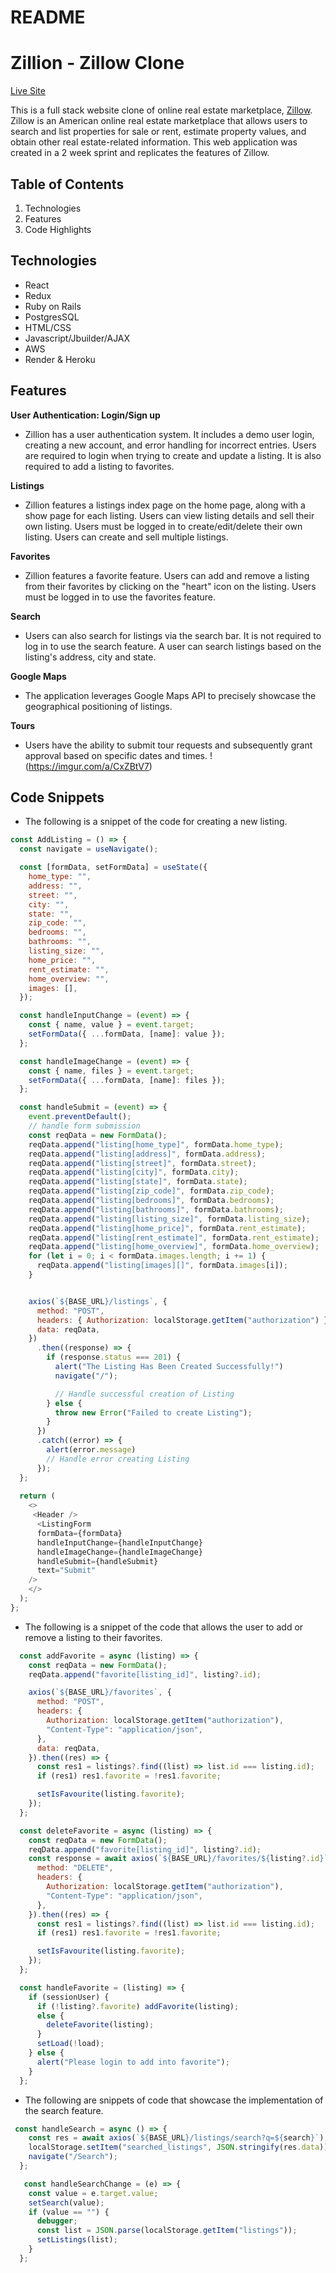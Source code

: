 # README

# Zillion - Zillow Clone
[Live Site](https://authenticate-me-a23z.onrender.com/)

This is a full stack website clone of online real estate marketplace, [Zillow](Zillow.com). Zillow is an American online real estate marketplace that allows users to search and list properties for sale or rent, estimate property values, and obtain other real estate-related information. This web application was created in a 2 week sprint and replicates the features of Zillow. 

## Table of Contents
1. Technologies
2. Features
3. Code Highlights

## Technologies
+ React
+ Redux
+ Ruby on Rails
+ PostgresSQL
+ HTML/CSS
+ Javascript/Jbuilder/AJAX
+ AWS
+ Render & Heroku

## Features
**User Authentication: Login/Sign up** 
+ Zillion has a user authentication system. It includes a demo user login, creating a new account, and error handling for incorrect entries. Users are required to login when trying to create and update a listing. It is also required to add a listing to favorites. 

**Listings**
+ Zillion features a listings index page on the home page, along with a show page for each listing. Users can view listing details and sell their own listing. Users must be logged in to create/edit/delete their own listing. Users can create and sell multiple listings. 

**Favorites**
+ Zillion features a favorite feature. Users can add and remove a listing from their favorites by clicking on the "heart" icon on the listing. Users must be logged in to use the favorites feature. 

**Search**
+ Users can also search for listings via the search bar. It is not required to log in to use the search feature. A user can search listings based on the listing's address, city and state.

**Google Maps**
+ The application leverages Google Maps API to precisely showcase the geographical positioning of listings.

**Tours**
+ Users have the ability to submit tour requests and subsequently grant approval based on specific dates and times.
!(https://imgur.com/a/CxZBtV7)

## Code Snippets

+ The following is a snippet of the code for creating a new listing.
```javascript
const AddListing = () => {
  const navigate = useNavigate();

  const [formData, setFormData] = useState({
    home_type: "",
    address: "",
    street: "",
    city: "",
    state: "",
    zip_code: "",
    bedrooms: "",
    bathrooms: "",
    listing_size: "",
    home_price: "",
    rent_estimate: "",
    home_overview: "",
    images: [],
  });

  const handleInputChange = (event) => {
    const { name, value } = event.target;
    setFormData({ ...formData, [name]: value });
  };

  const handleImageChange = (event) => {
    const { name, files } = event.target;
    setFormData({ ...formData, [name]: files });
  };

  const handleSubmit = (event) => {
    event.preventDefault();
    // handle form submission
    const reqData = new FormData();
    reqData.append("listing[home_type]", formData.home_type);
    reqData.append("listing[address]", formData.address);
    reqData.append("listing[street]", formData.street);
    reqData.append("listing[city]", formData.city);
    reqData.append("listing[state]", formData.state);
    reqData.append("listing[zip_code]", formData.zip_code);
    reqData.append("listing[bedrooms]", formData.bedrooms);
    reqData.append("listing[bathrooms]", formData.bathrooms);
    reqData.append("listing[listing_size]", formData.listing_size);
    reqData.append("listing[home_price]", formData.rent_estimate);
    reqData.append("listing[rent_estimate]", formData.rent_estimate);
    reqData.append("listing[home_overview]", formData.home_overview);
    for (let i = 0; i < formData.images.length; i += 1) {
      reqData.append("listing[images][]", formData.images[i]);
    }


    axios(`${BASE_URL}/listings`, {
      method: "POST",
      headers: { Authorization: localStorage.getItem("authorization") },
      data: reqData,
    })
      .then((response) => {
        if (response.status === 201) {
          alert("The Listing Has Been Created Successfully!")
          navigate("/");

          // Handle successful creation of Listing
        } else {
          throw new Error("Failed to create Listing");
        }
      })
      .catch((error) => {
        alert(error.message)
        // Handle error creating Listing
      });
  };
  
  return (
    <>
     <Header />
      <ListingForm
      formData={formData}
      handleInputChange={handleInputChange}
      handleImageChange={handleImageChange}
      handleSubmit={handleSubmit}
      text="Submit"
    />
    </>
  );
};

```

+ The following is a snippet of the code that allows the user to add or remove a listing to their favorites. 
```javascript
  const addFavorite = async (listing) => {
    const reqData = new FormData();
    reqData.append("favorite[listing_id]", listing?.id);

    axios(`${BASE_URL}/favorites`, {
      method: "POST",
      headers: {
        Authorization: localStorage.getItem("authorization"),
        "Content-Type": "application/json",
      },
      data: reqData,
    }).then((res) => {
      const res1 = listings?.find((list) => list.id === listing.id);
      if (res1) res1.favorite = !res1.favorite;

      setIsFavourite(listing.favorite);
    });
  };

  const deleteFavorite = async (listing) => {
    const reqData = new FormData();
    reqData.append("favorite[listing_id]", listing?.id);
    const response = await axios(`${BASE_URL}/favorites/${listing?.id}`, {
      method: "DELETE",
      headers: {
        Authorization: localStorage.getItem("authorization"),
        "Content-Type": "application/json",
      },
    }).then((res) => {
      const res1 = listings?.find((list) => list.id === listing.id);
      if (res1) res1.favorite = !res1.favorite;

      setIsFavourite(listing.favorite);
    });
  };

  const handleFavorite = (listing) => {
    if (sessionUser) {
      if (!listing?.favorite) addFavorite(listing);
      else {
        deleteFavorite(listing);
      }
      setLoad(!load);
    } else {
      alert("Please login to add into favorite");
    }
  };
```

+ The following are snippets of code that showcase the implementation of the search feature. 
```javascript
 const handleSearch = async () => {
    const res = await axios(`${BASE_URL}/listings/search?q=${search}`);
    localStorage.setItem("searched_listings", JSON.stringify(res.data));
    navigate("/Search");
  };

   const handleSearchChange = (e) => {
    const value = e.target.value;
    setSearch(value);
    if (value == "") {
      debugger;
      const list = JSON.parse(localStorage.getItem("listings"));
      setListings(list);
    }
  };

```



